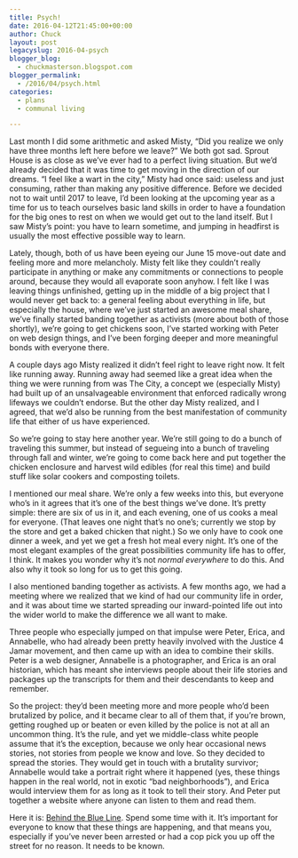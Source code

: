 ```yaml
---
title: Psych!
date: 2016-04-12T21:45:00+00:00
author: Chuck
layout: post
legacyslug: 2016-04-psych
blogger_blog:
  - chuckmasterson.blogspot.com
blogger_permalink:
  - /2016/04/psych.html
categories:
  - plans
  - communal living

---
```


Last month I did some arithmetic and asked Misty, “Did you realize we only have
three months left here before we leave?” We both got sad. Sprout House is as
close as we’ve ever had to a perfect living situation. But we’d already decided
that it was time to get moving in the direction of our dreams. “I feel like a
wart in the city,” Misty had once said: useless and just consuming, rather than
making any positive difference. Before we decided not to wait until 2017 to
leave, I’d been looking at the upcoming year as a time for us to teach
ourselves basic land skills in order to have a foundation for the big ones to
rest on when we would get out to the land itself. But I saw Misty’s point: you
have to learn sometime, and jumping in headfirst is usually the most effective
possible way to learn.

Lately, though, both of us have been eyeing our June 15 move-out date and
feeling more and more melancholy. Misty felt like they couldn’t really
participate in anything or make any commitments or connections to people
around, because they would all evaporate soon anyhow.  I felt like I was
leaving things unfinished, getting up in the middle of a big project that I
would never get back to: a general feeling about everything in life, but
especially the house, where we’ve just started an awesome meal share, we’ve
finally started banding together as activists (more about both of those
shortly), we’re going to get chickens soon, I’ve started working with Peter on
web design things, and I’ve been forging deeper and more meaningful bonds with
everyone there.

A couple days ago Misty realized it didn’t feel right to leave right now. It
felt like running away. Running away had seemed like a great idea when the
thing we were running from was The City, a concept we (especially Misty) had
built up of an unsalvageable environment that enforced radically wrong lifeways
we couldn’t endorse. But the other day Misty realized, and I agreed, that we’d
also be running from the best manifestation of community life that either of us
have experienced.

So we’re going to stay here another year. We’re still going to do a bunch of
traveling this summer, but instead of segueing into a bunch of traveling
through fall and winter, we’re going to come back here and put together the
chicken enclosure and harvest wild edibles (for real this time) and build stuff
like solar cookers and composting toilets. 

I mentioned our meal share. We’re only a few weeks into this, but everyone
who’s in it agrees that it’s one of the best things we’ve done. It’s pretty
simple: there are six of us in it, and each evening, one of us cooks a meal for
everyone. (That leaves one night that’s no one’s; currently we stop by the
store and get a baked chicken that night.) So we only have to cook one dinner a
week, and yet we get a fresh hot meal every night. It’s one of the most elegant
examples of the great possibilities community life has to offer, I think. It
makes you wonder why it’s not *normal everywhere* to do this. And also why
it took so long for us to get this going.  

I also mentioned banding together as activists. A few months ago, we had a
meeting where we realized that we kind of had our community life in order, and
it was about time we started spreading our inward-pointed life out into the
wider world to make the difference we all want to make.

Three people who especially jumped on that impulse were Peter, Erica, and
Annabelle, who had already been pretty heavily involved with the Justice 4
Jamar movement, and then came up with an idea to combine their skills. Peter is
a web designer, Annabelle is a photographer, and Erica is an oral historian,
which has meant she interviews people about their life stories and packages up
the transcripts for them and their descendants to keep and remember.

So the project: they’d been meeting more and more people who’d been brutalized
by police, and it became clear to all of them that, if you’re brown, getting
roughed up or beaten or even killed by the police is not at all an uncommon
thing. It’s the rule, and yet we middle-class white people assume that it’s the
exception, because we only hear occasional news stories, not stories from
people we know and love. So they decided to spread the stories. They would get
in touch with a brutality survivor; Annabelle would take a portrait right where
it happened (yes, these things happen in the real world, not in exotic “bad
neighborhoods”), and Erica would interview them for as long as it took to tell
their story. And Peter put together a website where anyone can listen to them
and read them.

Here it is: [Behind the Blue Line](http://www.bluelinemn.org/).  Spend some
time with it. It’s important for everyone to know that these things are
happening, and that means you, especially if you’ve never been arrested or had
a cop pick you up off the street for no reason. It needs to be known.
